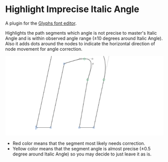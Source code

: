 # Highlight Imprecise Italic Angle

A plugin for the [Glyphs font editor](http://glyphsapp.com/).

Highlights the path segments which angle is not precise to master's Italic Angle and is within observed angle range (±10 degrees around Italic Angle). Also it adds dots around the nodes to indicate the horizontal direction of node movement for angle correction.

![](HighlightImpreciseItalicAngle.gif)

- Red color means that the segment most likely needs correction.
- Yellow color means that the segment angle is almost precise (±0.5 degree around Italic Angle) so you may decide to just leave it as is.